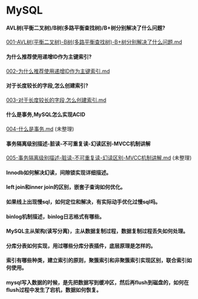 # MySQL

#### AVL树(平衡二叉树)/B树(多路平衡查找树)/B+树分别解决了什么问题?

 [001-AVL树(平衡二叉树)-B树(多路平衡查找树)-B+树分别解决了什么问题.md](001-AVL树(平衡二叉树)-B树(多路平衡查找树)-B+树分别解决了什么问题.md) 

#### 为什么推荐使用递增ID作为主键索引?

 [002-为什么推荐使用递增ID作为主键索引.md](002-为什么推荐使用递增ID作为主键索引.md) 

#### 对于长度较长的字段,怎么创建索引?

 [003-对于长度较长的字段,怎么创建索引.md](003-对于长度较长的字段,怎么创建索引.md) 

#### 什么是事务,MySQL怎么实现ACID

 [004-什么是事务.md](004-什么是事务.md) (未整理)

#### 事务隔离级别描述-脏读-不可重复读-幻读区别-MVCC机制讲解

 [005-事务隔离级别描述-脏读-不可重复读-幻读区别-MVCC机制讲解.md](005-事务隔离级别描述-脏读-不可重复读-幻读区别-MVCC机制讲解.md) (未整理)

#### Innodb如何解决幻读，间隙锁实现详细描述。



#### left join和inner join的区别，嵌套子查询如何优化。

#### 如果线上出现慢sql，如何定位和解决，有实际动手优化过慢sql吗。

#### binlog机制描述，binlog日志格式有哪些。

#### MySQL主从架构(读写分离)，主从数据复制过程，数据复制过程丢失如何处理。

#### 分库分表如何实现，用过哪些分库分表插件，底层原理是怎样的。

#### 索引有哪些种类，建立索引的原则，聚簇索引和非聚簇索引实现区别，联合索引如何使用。

#### mysql写入数据的时候，是先把数据写到缓冲区，然后再flush到磁盘的，如何在flush过程中发生了宕机，数据如何恢复。